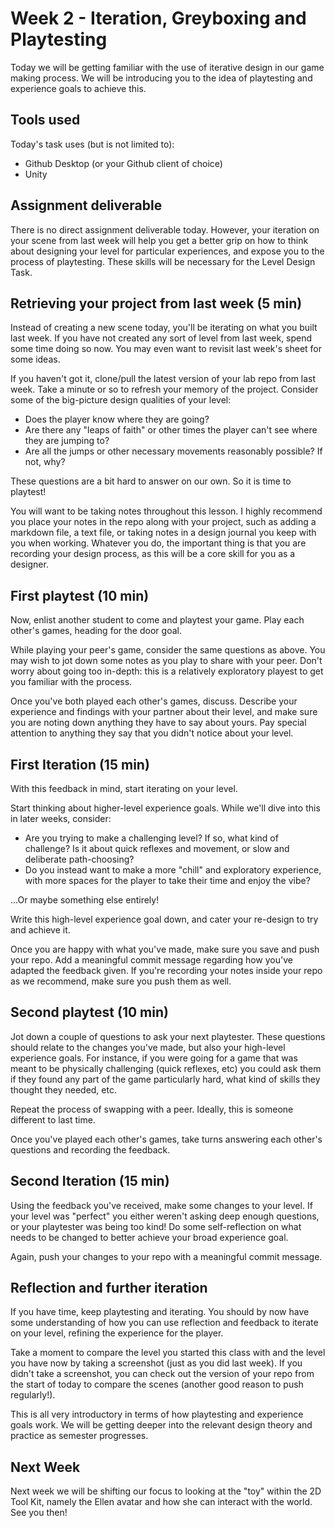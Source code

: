 # Week 2 - Iteration, Greyboxing and Playtesting
Today we will be getting familiar with the use of iterative design in our game making process. We will be introducing you to the idea of playtesting and experience goals to achieve this.

## Tools used
Today's task uses (but is not limited to):

* Github Desktop (or your Github client of choice)
* Unity

## Assignment deliverable
There is no direct assignment deliverable today. However, your iteration on your scene from last week will help you get a better grip on how to think about designing your level for particular experiences, and expose you to the process of playtesting. These skills will be necessary for the Level Design Task.

## Retrieving your project from last week (5 min)
Instead of creating a new scene today, you'll be iterating on what you built last week. If you have not created any sort of level from last week, spend some time doing so now. You may even want to revisit last week's sheet for some ideas.

If you haven't got it, clone/pull the latest version of your lab repo from last week. Take a minute or so to refresh your memory of the project. Consider some of the big-picture design qualities of your level:

* Does the player know where they are going?
* Are there any "leaps of faith" or other times the player can't see where they are jumping to?
* Are all the jumps or other necessary movements reasonably possible? If not, why?

These questions are a bit hard to answer on our own. So it is time to playtest!

You will want to be taking notes throughout this lesson. I highly recommend you place your notes in the repo along with your project, such as adding a markdown file, a text file, or taking notes in a design journal you keep with you when working. Whatever you do, the important thing is that you are recording your design process, as this will be a core skill for you as a designer.

## First playtest (10 min)
Now, enlist another student to come and playtest your game. Play each other's games, heading for the door goal.

While playing your peer's game, consider the same questions as above. You may wish to jot down some notes as you play to share with your peer. Don't worry about going too in-depth: this is a relatively exploratory playest to get you familiar with the process.

Once you've both played each other's games, discuss. Describe your experience and findings with your partner about their level, and make sure you are noting down anything they have to say about yours. Pay special attention to anything they say that you didn't notice about your level.

## First Iteration (15 min)
With this feedback in mind, start iterating on your level.

Start thinking about higher-level experience goals. While we'll dive into this in later weeks, consider:

* Are you trying to make a challenging level? If so, what kind of challenge? Is it about quick reflexes and movement, or slow and deliberate path-choosing?
* Do you instead want to make a more "chill" and exploratory experience, with more spaces for the player to take their time and enjoy the vibe?

...Or maybe something else entirely!

Write this high-level experience goal down, and cater your re-design to try and achieve it.

Once you are happy with what you've made, make sure you save and push your repo. Add a meaningful commit message regarding how you've adapted the feedback given. If you're recording your notes inside your repo as we recommend, make sure you push them as well.

## Second playtest (10 min)
Jot down a couple of questions to ask your next playtester. These questions should relate to the changes you've made, but also your high-level experience goals. For instance, if you were going for a game that was meant to be physically challenging (quick reflexes, etc) you could ask them if they found any part of the game particularly hard, what kind of skills they thought they needed, etc.

Repeat the process of swapping with a peer. Ideally, this is someone different to last time.

Once you've played each other's games, take turns answering each other's questions and recording the feedback.

## Second Iteration (15 min)
Using the feedback you've received, make some changes to your level. If your level was "perfect" you either weren't asking deep enough questions, or your playtester was being too kind! Do some self-reflection on what needs to be changed to better achieve your broad experience goal.

Again, push your changes to your repo with a meaningful commit message.

## Reflection and further iteration
If you have time, keep playtesting and iterating. You should by now have some understanding of how you can use reflection and feedback to iterate on your level, refining the experience for the player. 

Take a moment to compare the level you started this class with and the level you have now by taking a screenshot (just as you did last week). If you didn't take a screenshot, you can check out the version of your repo from the start of today to compare the scenes (another good reason to push regularly!).

This is all very introductory in terms of how playtesting and experience goals work. We will be getting deeper into the relevant design theory and practice as semester progresses.

## Next Week
Next week we will be shifting our focus to looking at the "toy" within the 2D Tool Kit, namely the Ellen avatar and how she can interact with the world. See you then!